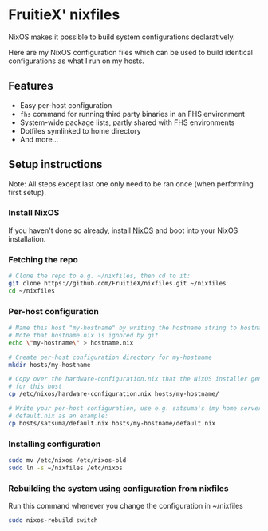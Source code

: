 # FruitieX' nixfiles

NixOS makes it possible to build system configurations declaratively.

Here are my NixOS configuration files which can be used to build identical configurations as what I run on my hosts.

## Features

- Easy per-host configuration
- `fhs` command for running third party binaries in an FHS environment
- System-wide package lists, partly shared with FHS environments
- Dotfiles symlinked to home directory
- And more...

## Setup instructions

Note: All steps except last one only need to be ran once (when performing
first setup).

### Install NixOS

If you haven't done so already, install [NixOS](https://nixos.org) and boot into your
NixOS installation.

### Fetching the repo

```sh
# Clone the repo to e.g. ~/nixfiles, then cd to it:
git clone https://github.com/FruitieX/nixfiles.git ~/nixfiles
cd ~/nixfiles
```

### Per-host configuration

```sh
# Name this host "my-hostname" by writing the hostname string to hostname.nix
# Note that hostname.nix is ignored by git
echo \"my-hostname\" > hostname.nix

# Create per-host configuration directory for my-hostname
mkdir hosts/my-hostname

# Copy over the hardware-configuration.nix that the NixOS installer generated
# for this host
cp /etc/nixos/hardware-configuration.nix hosts/my-hostname/

# Write your per-host configuration, use e.g. satsuma's (my home server)
# default.nix as an example:
cp hosts/satsuma/default.nix hosts/my-hostname/default.nix
```

### Installing configuration

```sh
sudo mv /etc/nixos /etc/nixos-old
sudo ln -s ~/nixfiles /etc/nixos
```

### Rebuilding the system using configuration from nixfiles

Run this command whenever you change the configuration in ~/nixfiles

```sh
sudo nixos-rebuild switch
```
